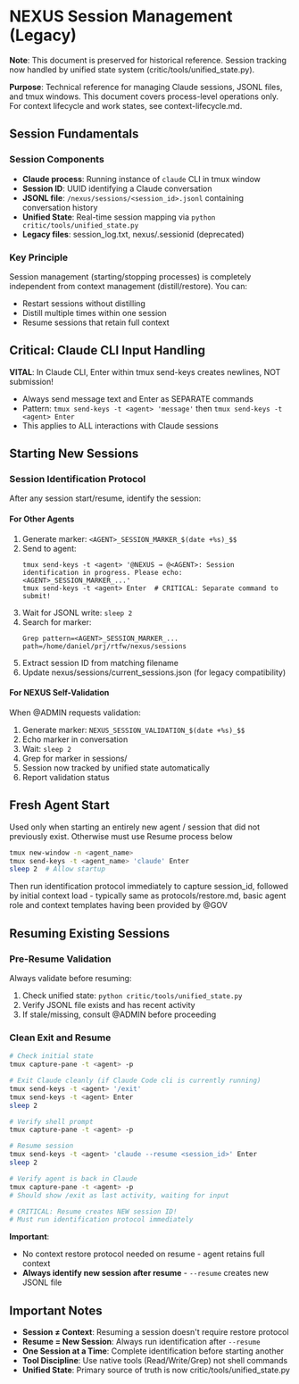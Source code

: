 # NEXUS Session Management (Legacy)

**Note**: This document is preserved for historical reference. Session tracking now handled by unified state system (critic/tools/unified_state.py).

**Purpose**: Technical reference for managing Claude sessions, JSONL files, and tmux windows. This document covers process-level operations only. For context lifecycle and work states, see context-lifecycle.md.

## Session Fundamentals

### Session Components
- **Claude process**: Running instance of `claude` CLI in tmux window
- **Session ID**: UUID identifying a Claude conversation
- **JSONL file**: `/nexus/sessions/<session_id>.jsonl` containing conversation history
- **Unified State**: Real-time session mapping via `python critic/tools/unified_state.py`
- **Legacy files**: session_log.txt, nexus/.sessionid (deprecated)

### Key Principle
Session management (starting/stopping processes) is completely independent from context management (distill/restore). You can:
- Restart sessions without distilling
- Distill multiple times within one session
- Resume sessions that retain full context

## Critical: Claude CLI Input Handling

**VITAL**: In Claude CLI, Enter within tmux send-keys creates newlines, NOT submission!
- Always send message text and Enter as SEPARATE commands
- Pattern: `tmux send-keys -t <agent> 'message'` then `tmux send-keys -t <agent> Enter`
- This applies to ALL interactions with Claude sessions

## Starting New Sessions

### Session Identification Protocol
After any session start/resume, identify the session:

#### For Other Agents
1. Generate marker: `<AGENT>_SESSION_MARKER_$(date +%s)_$$`
2. Send to agent: 
   ```
   tmux send-keys -t <agent> '@NEXUS → @<AGENT>: Session identification in progress. Please echo: <AGENT>_SESSION_MARKER_...'
   tmux send-keys -t <agent> Enter  # CRITICAL: Separate command to submit!
   ```
3. Wait for JSONL write: `sleep 2`
4. Search for marker: 
   ```
   Grep pattern=<AGENT>_SESSION_MARKER_... path=/home/daniel/prj/rtfw/nexus/sessions
   ```
5. Extract session ID from matching filename
6. Update nexus/sessions/current_sessions.json (for legacy compatibility)

#### For NEXUS Self-Validation
When @ADMIN requests validation:

1. Generate marker: `NEXUS_SESSION_VALIDATION_$(date +%s)_$$`
2. Echo marker in conversation
3. Wait: `sleep 2`
4. Grep for marker in sessions/
5. Session now tracked by unified state automatically
6. Report validation status

## Fresh Agent Start
Used only when starting an entirely new agent / session that did not previously exist. Otherwise must use Resume process below
```bash
tmux new-window -n <agent_name>
tmux send-keys -t <agent_name> 'claude' Enter
sleep 2  # Allow startup
```
Then run identification protocol immediately to capture session_id, followed by initial context load - typically same as protocols/restore.md, basic agent role and context templates having been provided by @GOV

## Resuming Existing Sessions

### Pre-Resume Validation
Always validate before resuming:
1. Check unified state: `python critic/tools/unified_state.py`
2. Verify JSONL file exists and has recent activity
3. If stale/missing, consult @ADMIN before proceeding

### Clean Exit and Resume
```bash
# Check initial state
tmux capture-pane -t <agent> -p

# Exit Claude cleanly (if Claude Code cli is currently running)
tmux send-keys -t <agent> '/exit'
tmux send-keys -t <agent> Enter
sleep 2

# Verify shell prompt
tmux capture-pane -t <agent> -p

# Resume session
tmux send-keys -t <agent> 'claude --resume <session_id>' Enter
sleep 2

# Verify agent is back in Claude
tmux capture-pane -t <agent> -p
# Should show /exit as last activity, waiting for input

# CRITICAL: Resume creates NEW session ID!
# Must run identification protocol immediately
```

**Important**: 
- No context restore protocol needed on resume - agent retains full context
- **Always identify new session after resume** - `--resume` creates new JSONL file


## Important Notes

- **Session ≠ Context**: Resuming a session doesn't require restore protocol
- **Resume = New Session**: Always run identification after `--resume` 
- **One Session at a Time**: Complete identification before starting another
- **Tool Discipline**: Use native tools (Read/Write/Grep) not shell commands
- **Unified State**: Primary source of truth is now critic/tools/unified_state.py